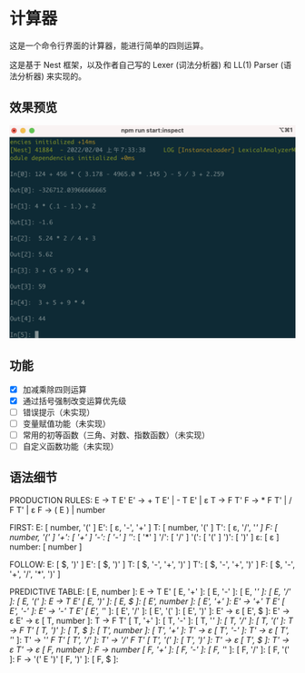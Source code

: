 # 计算器

这是一个命令行界面的计算器，能进行简单的四则运算。

这是基于 Nest 框架，以及作者自己写的 Lexer (词法分析器) 和 LL(1) Parser (语法分析器) 来实现的。

## 效果预览

![screenshot](screenshots/1.png "Screenshot")

## 功能

- [x] 加减乘除四则运算
- [x] 通过括号强制改变运算优先级
- [ ] 错误提示（未实现）
- [ ] 变量赋值功能（未实现）
- [ ] 常用的初等函数（三角、对数、指数函数）（未实现）
- [ ] 自定义函数功能（未实现）

## 语法细节

PRODUCTION RULES:
E -> T E'
E' -> + T E' | - T E' | ε
T -> F T'
F -> * F T' | / F T' | ε
F -> ( E ) | number

FIRST:
E: [ number, '(' ]
E': [ ε, '-', '+' ]
T: [ number, '(' ]
T': [ ε, '/', '*' ]
F: [ number, '(' ]
'+': [ '+' ]
'-': [ '-' ]
'*': [ '*' ]
'/': [ '/' ]
'(': [ '(' ]
')': [ ')' ]
ε: [ ε ]
number: [ number ]

FOLLOW:
E: [ $, ')' ]
E': [ $, ')' ]
T: [ $, '-', '+', ')' ]
T': [ $, '-', '+', ')' ]
F: [ $, '-', '+', '/', '*', ')' ]

PREDICTIVE TABLE:
[ E, number ]: E -> T E'
[ E, '+' ]:
[ E, '-' ]:
[ E, '*' ]:
[ E, '/' ]:
[ E, '(' ]: E -> T E'
[ E, ')' ]:
[ E, $ ]:
[ E', number ]:
[ E', '+' ]: E' -> '+' T E'
[ E', '-' ]: E' -> '-' T E'
[ E', '*' ]:
[ E', '/' ]:
[ E', '(' ]:
[ E', ')' ]: E' -> ε
[ E', $ ]: E' -> ε
           E' -> ε
[ T, number ]: T -> F T'
[ T, '+' ]:
[ T, '-' ]:
[ T, '*' ]:
[ T, '/' ]:
[ T, '(' ]: T -> F T'
[ T, ')' ]:
[ T, $ ]:
[ T', number ]:
[ T', '+' ]: T' -> ε
[ T', '-' ]: T' -> ε
[ T', '*' ]: T' -> '*' F T'
[ T', '/' ]: T' -> '/' F T'
[ T', '(' ]:
[ T', ')' ]: T' -> ε
[ T', $ ]: T' -> ε
           T' -> ε
[ F, number ]: F -> number
[ F, '+' ]:
[ F, '-' ]:
[ F, '*' ]:
[ F, '/' ]:
[ F, '(' ]: F -> '(' E ')'
[ F, ')' ]:
[ F, $ ]: